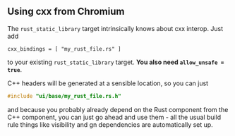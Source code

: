 ## Using cxx from Chromium

The `rust_static_library` target intrinsically knows about cxx interop. Just add

```gn
cxx_bindings = [ "my_rust_file.rs" ]
```

to your existing `rust_static_library` target. **You also need
`allow_unsafe = true`**.

C++ headers will be generated at a sensible location, so you can just

```cpp
#include "ui/base/my_rust_file.rs.h"
```

and because you probably already depend on the Rust component from the C++
component, you can just go ahead and use them - all the usual build rule things
like visibility and gn dependencies are automatically set up.
